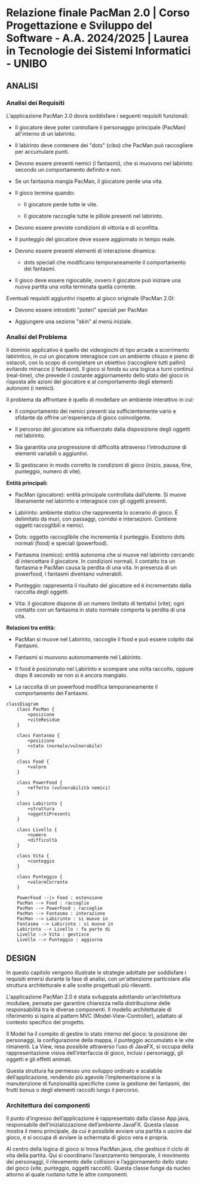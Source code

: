 # Relazione finale PacMan 2.0 | Corso Progettazione e Sviluppo del Software - A.A. 2024/2025 | Laurea in Tecnologie dei Sistemi Informatici - UNIBO

## ANALISI 

### Analisi dei Requisiti

L'applicazione PacMan 2.0 dovrà soddisfare i seguenti requisiti funzionali:

* Il giocatore deve poter controllare il personaggio principale (PacMan) all'interno di un labirinto.

* Il labirinto deve contenere dei "dots" (cibo) che PacMan può raccogliere per accumulare punti.

* Devono essere presenti nemici (i fantasmi), che si muovono nel labirinto secondo un comportamento definito e non.

* Se un fantasma mangia PacMan, il giocatore perde una vita.

* Il gioco termina quando:

   * Il giocatore perde tutte le vite.

   * Il giocatore raccoglie tutte le pillole presenti nel labirinto.

* Devono essere previste condizioni di vittoria e di sconfitta.

* Il punteggio del giocatore deve essere aggiornato in tempo reale.

* Devono essere presenti elementi di interazione dinamica:
    
    * dots speciali che modificano temporaneamente il comportamento dei fantasmi.

* Il gioco deve essere rigiocabile, ovvero il giocatore può iniziare una nuova partita una volta terminata quella corrente.

Eventuali requisiti aggiuntivi rispetto al gioco originale (PacMan 2.0):

* Devono essere introdotti "poteri" speciali per PacMan

* Aggiungere una sezione "skin" al menù iniziale.

### Analisi del Problema

Il dominio applicativo è quello dei videogiochi di tipo arcade a scorrimento labirintico, in cui un giocatore interagisce con un ambiente chiuso e pieno di ostacoli, con lo scopo di completare un obiettivo (raccogliere tutti pallini) evitando minacce (i fantasmi). Il gioco si fonda su una logica a turni continui (real-time), che prevede il costante aggiornamento dello stato del gioco in risposta alle azioni del giocatore e al comportamento degli elementi autonomi (i nemici).

Il problema da affrontare è quello di modellare un ambiente interattivo in cui:

* Il comportamento dei nemici presenti sia sufficientemente vario e sfidante da offrire un'esperienza di gioco coinvolgente.

* Il percorso del giocatore sia influenzato dalla disposizione degli oggetti nel labirinto.

* Sia garantita una progressione di difficoltà attraverso l’introduzione di elementi variabili o aggiuntivi.

* Si gestiscano in modo corretto le condizioni di gioco (inizio, pausa, fine, punteggio, numero di vite).

**Entità principali:**

* PacMan (giocatore): entità principale controllata dall’utente. Si muove liberamente nel labirinto e interagisce con gli oggetti presenti.

* Labirinto: ambiente statico che rappresenta lo scenario di gioco. È delimitato da muri, con passaggi, corridoi e intersezioni. Contiene oggetti raccoglibili e nemici.

* Dots: oggetto raccoglibile che incrementa il punteggio. Esistono dots normali (food) e speciali (powerfood).

* Fantasma (nemico): entità autonoma che si muove nel labirinto cercando di intercettare il giocatore. In condizioni normali, il contatto tra un fantasma e PacMan causa la perdita di una vita. In presenza di un powerfood, i fantasmi diventano vulnerabili.

* Punteggio: rappresenta il risultato del giocatore ed è incrementato dalla raccolta degli oggetti.

* Vita: il giocatore dispone di un numero limitato di tentativi (vite); ogni contatto con un fantasma in stato normale comporta la perdita di una vita.

**Relazioni tra entità:**

* PacMan si muove nel Labirinto, raccoglie il food e può essere colpito dai Fantasmi.

* Fantasmi si muovono autonomamente nel Labirinto.

* Il food è posizionato nel Labirinto e scompare una volta raccolto, oppure dopo 8 secondo se non si è ancora mangiato.

* La raccolta di un powerfood modifica temporaneamente il comportamento dei Fantasmi. 

```mermaid
classDiagram
    class PacMan {
        +posizione
        +viteResidue
    }

    class Fantasma {
        +posizione
        +stato (normale/vulnerabile)
    }

    class Food {
        +valore
    }

    class PowerFood {
        +effetto (vulnerabilità nemici)
    }

    class Labirinto {
        +struttura
        +oggettiPresenti
    }

    class Livello {
        +numero
        +difficoltà
    }

    class Vita {
        +conteggio
    }

    class Punteggio {
        +valoreCorrente
    }

    PowerFood --|> Food : estensione
    PacMan --> Food : raccoglie
    PacMan --> PowerFood : raccoglie
    PacMan --> Fantasma : interazione
    PacMan --> Labirinto : si muove in
    Fantasma --> Labirinto : si muove in
    Labirinto --> Livello : fa parte di
    Livello --> Vita : gestisce
    Livello --> Punteggio : aggiorna
 ```

## DESIGN
In questo capitolo vengono illustrate le strategie adottate per soddisfare i requisiti emersi durante la fase di analisi, con 
un'attenzione particolare alla struttura architetturale e alle scelte progettuali più rilevanti.

L'applicazione PacMan 2.0 è stata sviluppata adottando un’architettura modulare, pensata per garantire chiarezza nella distribuzione 
delle responsabilità tra le diverse componenti. Il modello architetturale di riferimento si ispira al pattern MVC (Model-View-Controller),
adattato al contesto specifico del progetto.

Il Model ha il compito di gestire lo stato interno del gioco: la posizione dei personaggi, la configurazione della mappa, il punteggio 
accumulato e le vite rimanenti. La View, resa possibile attraverso l’uso di JavaFX, si occupa della rappresentazione visiva 
dell’interfaccia di gioco, inclusi i personaggi, gli oggetti e gli effetti animati.

Questa struttura ha permesso uno sviluppo ordinato e scalabile dell’applicazione, rendendo più agevole l’implementazione e la 
manutenzione di funzionalità specifiche come la gestione dei fantasmi, dei frutti bonus o degli elementi raccolti lungo il percorso.

### Architettura dei componenti

Il punto d’ingresso dell’applicazione è rappresentato dalla classe App.java, responsabile dell’inizializzazione dell’ambiente JavaFX. 
Questa classe mostra il menu principale, da cui è possibile avviare una partita o uscire dal gioco, e si occupa di avviare la schermata 
di gioco vera e propria.

Al centro della logica di gioco si trova PacMan.java, che gestisce il ciclo di vita della partita. Qui si coordinano l’avanzamento 
temporale, il movimento dei personaggi, il rilevamento delle collisioni e l’aggiornamento dello stato del gioco (vite, punteggio, 
oggetti raccolti). Questa classe funge da nucleo attorno al quale ruotano tutte le altre componenti.